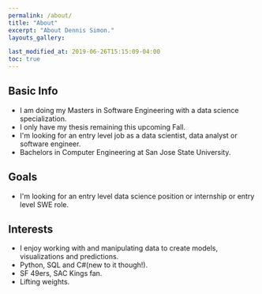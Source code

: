 ```yaml
---
permalink: /about/
title: "About"
excerpt: "About Dennis Simon."
layouts_gallery:

last_modified_at: 2019-06-26T15:15:09-04:00
toc: true
---
```


## Basic Info
* I am doing my Masters in Software Engineering with a data science specialization.
* I only have my thesis remaining this upcoming Fall.
* I'm looking for an entry level job as a data scientist, data analyst or software engineer.
* Bachelors in Computer Engineering at San Jose State University.


## Goals
* I'm looking for an entry level data science position or internship or entry level SWE role.


## Interests
* I enjoy working with and manipulating data to create models, visualizations and predictions.
* Python, SQL and C#(new to it though!).
* SF 49ers, SAC Kings fan.
* Lifting weights.
